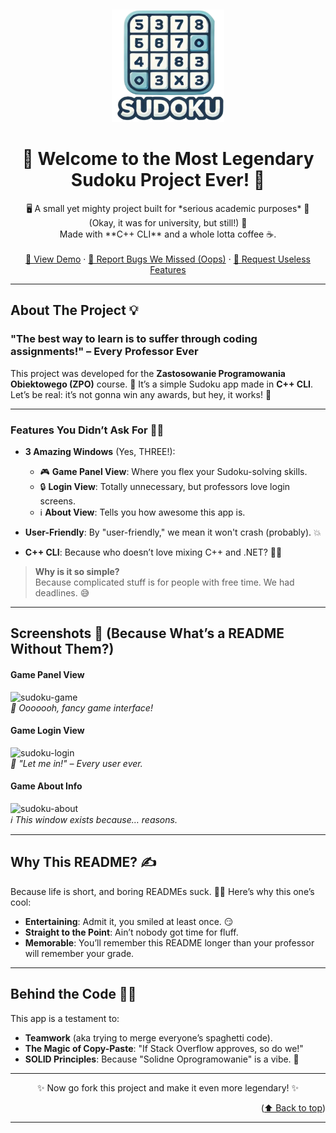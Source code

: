 <a id="readme-top"></a>
<br />
<div align="center">
  <a href="https://github.com/patryk-pszeniczny/sudoku-cpp">
    <img src="logo.png" alt="Logo" width="180" height="180">
  </a>

  <h1>🎉 Welcome to the Most Legendary Sudoku Project Ever! 🎉</h1>

  <p align="center">
    🖥️ A small yet mighty project built for *serious academic purposes* 🧐<br />
    (Okay, it was for university, but still!) 🧩<br />
    Made with **C++ CLI** and a whole lotta coffee ☕. <br />
    <br />
    <a href="https://github.com/patryk-pszeniczny/sudoku-cpp">🚀 View Demo</a>
    ·
    <a href="https://github.com/patryk-pszeniczny/sudoku-cpp/issues/new?labels=bug">🐛 Report Bugs We Missed (Oops)</a>
    ·
    <a href="https://github.com/patryk-pszeniczny/sudoku-cpp/issues/new?labels=enhancement">🌟 Request Useless Features</a>
  </p>
</div>

---

## About The Project 💡  
### "The best way to learn is to suffer through coding assignments!" – Every Professor Ever  

This project was developed for the **Zastosowanie Programowania Obiektowego (ZPO)** course. 🏫 It’s a simple Sudoku app made in **C++ CLI**. Let’s be real: it’s not gonna win any awards, but hey, it works! 🎉  

---

### Features You Didn’t Ask For 🤷‍♂️  
- **3 Amazing Windows** (Yes, THREE!):  
  - 🎮 **Game Panel View**: Where you flex your Sudoku-solving skills.  
  - 🔒 **Login View**: Totally unnecessary, but professors love login screens.  
  - ℹ️ **About View**: Tells you how awesome this app is.  

- **User-Friendly**: By "user-friendly," we mean it won't crash (probably). 💥  
- **C++ CLI**: Because who doesn’t love mixing C++ and .NET? 🧙‍♂️  

> **Why is it so simple?**  
> Because complicated stuff is for people with free time. We had deadlines. 😅  

---

## Screenshots 📸 (Because What’s a README Without Them?)  

#### Game Panel View  
![sudoku-game]  
*👀 Ooooooh, fancy game interface!*  

#### Game Login View  
![sudoku-login]  
*🔐 "Let me in!" – Every user ever.*  

#### Game About Info  
![sudoku-about]  
*ℹ️ This window exists because… reasons.*  

---

## Why This README? ✍️  
Because life is short, and boring READMEs suck. 🤷‍♂️ Here’s why this one’s cool:  
- **Entertaining**: Admit it, you smiled at least once. 😏  
- **Straight to the Point**: Ain’t nobody got time for fluff.  
- **Memorable**: You’ll remember this README longer than your professor will remember your grade.  

---

## Behind the Code 🧑‍💻  
This app is a testament to:  
- **Teamwork** (aka trying to merge everyone’s spaghetti code).  
- **The Magic of Copy-Paste**: "If Stack Overflow approves, so do we!"  
- **SOLID Principles**: Because "Solidne Oprogramowanie" is a vibe. 💪  

---

<p align="center">✨ Now go fork this project and make it even more legendary! ✨</p>

<p align="right">(<a href="#readme-top">⬆️ Back to top</a>)</p>

---

[sudoku-login]: https://i.imgur.com/JW3qW4t.png
[sudoku-game]: https://i.imgur.com/4jRAB60.png
[sudoku-about]: https://i.imgur.com/MfnpeMh.png
